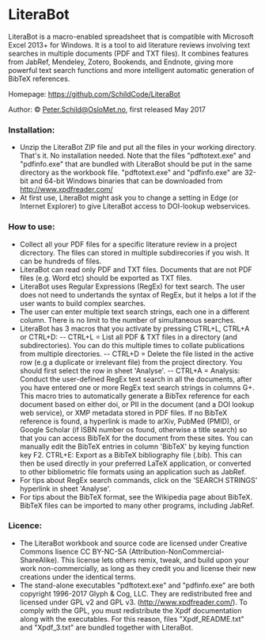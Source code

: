 # LiteraBot
LiteraBot is a macro-enabled spreadsheet that is compatible with Microsoft Excel 2013+ for Windows.
It is a tool to aid literature reviews involving text searches in multiple documents (PDF and TXT files). It combines features from JabRef, Mendeley, Zotero, Bookends, and Endnote, giving more powerful text search functions and more intelligent automatic generation of BibTeX references.

Homepage: https://github.com/SchildCode/LiteraBot

Author: © Peter.Schild@OsloMet.no, first released May 2017

### Installation:
- Unzip the LiteraBot ZIP file and put all the files in your working directory. That's it. No installation needed.
Note that the files "pdftotext.exe" and "pdfinfo.exe" that are bundled with LiteraBot should be put in the same directory as the workbook file.
"pdftotext.exe" and "pdfinfo.exe" are 32-bit and 64-bit Windows binaries that can be downloaded from http://www.xpdfreader.com/
- At first use, LiteraBot might ask you to change a setting in Edge (or Internet Explorer) to give LiteraBot access to DOI-lookup webservices.

### How to use:
- Collect all your PDF files for a specific literature review in a project dicrectory. The files can stored in multiple subdirecories if you wish. It can be hundreds of files.
- LiteraBot can read only PDF and TXT files. Documents that are not PDF files (e.g. Word etc) should be exported as TXT files.
- LiteraBot uses Regular Expressions (RegEx) for text search. The user does not need to undertands the syntax of RegEx, but it helps a lot if the user wants to build complex searches.
- The user can enter multiple text search strings, each one in a different column. There is no limit to the number of simultaneous searches.
- LiteraBot has 3 macros that you activate by pressing CTRL+L, CTRL+A or CTRL+D:
-- CTRL+L = List all PDF & TXT files in a directory (and subdirectories). You can do this multiple times to collate publications from multiple directories.
-- CTRL+D = Delete the file listed in the active row (e.g a duplicate or irrelevant file) from the project directory. You should first select the row in sheet 'Analyse'.
-- CTRL+A = Analysis: Conduct the user-defined RegEx text search in all the documents, after you have entered one or more RegEx text search strings in columns G+. This macro tries to automatically generate a BibTex reference for each document based on either doi, or PII in the document (and a DOI lookup web service), or XMP metadata stored in PDF files. If no BibTeX reference is found, a hyperlink is made to arXiv, PubMed (PMID), or Google Scholar (if ISBN number os found, otherwise a title search) so that you can access BibTeX for the document from these sites. You can manually edit the BibTeX entries in column 'BibTeX' by keying function key F2.
  CTRL+E: Export as a BibTeX bibliography file (.bib). This can then be used directly in your preferred LaTeX application, or converted to other bibliometric file formats using an application such as JabRef.
- For tips about RegEx search commands, click on the 'SEARCH STRINGS' hyperlink in sheet 'Analyse'.
- For tips about the BibTeX format, see the Wikipedia page about BibTeX. BibTeX files can be imported to many other programs, including JabRef.

### Licence:
- The LiteraBot workbook and source code are licensed under Creative Commons lisence CC BY-NC-SA (Attribution-NonCommercial-ShareAlike). This license lets others remix, tweak, and build upon your work non-commercially, as long as they credit you and license their new creations under the identical terms.
- The stand-alone executables "pdftotext.exe" and "pdfinfo.exe" are both copyright 1996-2017 Glyph & Cog, LLC. They are redistributed free and licensed under GPL v2 and GPL v3. (http://www.xpdfreader.com/). To comply with the GPL, you must redistribute the Xpdf documentation along with the executables. For this reason, files "Xpdf_README.txt" and "Xpdf_3.txt" are bundled together with LiteraBot.
